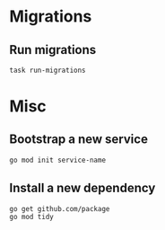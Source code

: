 # Migrations

## Run migrations

```bash
task run-migrations
```

# Misc

## Bootstrap a new service

```bash
go mod init service-name
```

## Install a new dependency

```
go get github.com/package
go mod tidy
```
